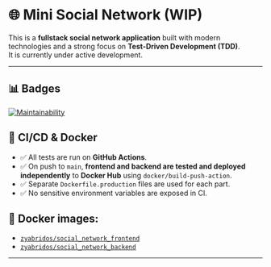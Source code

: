 # 🌐 Mini Social Network (WIP)

This is a **fullstack social network application** built with modern technologies and a strong focus on **Test-Driven Development (TDD)**.  
It is currently under active development.

---

## 📊 Badges
[![Maintainability](https://qlty.sh/badges/4d81dab0-854f-4b45-b6a9-78ae216c188f/maintainability.svg)](https://qlty.sh/gh/Zyabridos/projects/social_network)

## 🚀 CI/CD & Docker

- ✅ All tests are run on **GitHub Actions**.
- ✅ On push to `main`, **frontend and backend are tested and deployed independently** to **Docker Hub** using `docker/build-push-action`.
- ✅ Separate `Dockerfile.production` files are used for each part.
- ✅ No sensitive environment variables are exposed in CI.

## 🐳 Docker images:
- [`zyabridos/social_network_frontend`](https://hub.docker.com/repository/docker/zyabridos/social_network_frontend)
- [`zyabridos/social_network_backend`](https://hub.docker.com/repository/docker/zyabridos/social_network_backend)

---